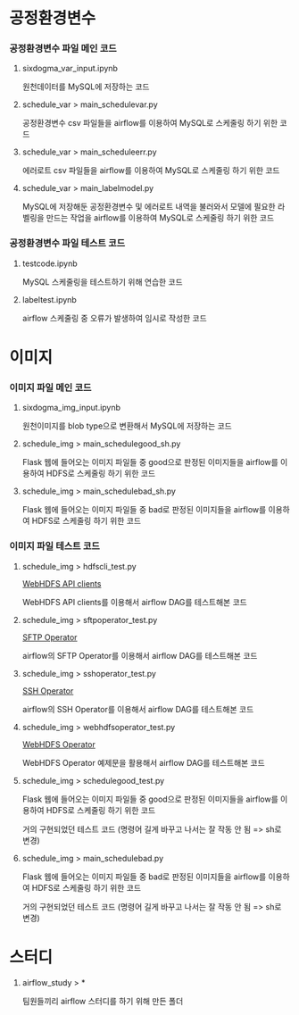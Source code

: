 # 공정환경변수
### 공정환경변수 파일 메인 코드
1. sixdogma_var_input.ipynb

    원천데이터를 MySQL에 저장하는 코드

2. schedule_var > main_schedulevar.py

    공정환경변수 csv 파일들을 airflow를 이용하여 MySQL로 스케줄링 하기 위한 코드

3. schedule_var > main_scheduleerr.py

    에러로트 csv 파일들을 airflow를 이용하여 MySQL로 스케줄링 하기 위한 코드

4. schedule_var > main_labelmodel.py

    MySQL에 저장해둔 공정환경변수 및 에러로트 내역을 불러와서 모델에 필요한 라벨링을 만드는 작업을 airflow를 이용하여 MySQL로 스케줄링 하기 위한 코드

### 공정환경변수 파일 테스트 코드
1. testcode.ipynb

    MySQL 스케줄링을 테스트하기 위해 연습한 코드

2. labeltest.ipynb
    
    airflow 스케줄링 중 오류가 발생하여 임시로 작성한 코드


# 이미지
### 이미지 파일 메인 코드
1. sixdogma_img_input.ipynb

    원천이미지를 blob type으로 변환해서 MySQL에 저장하는 코드

2. schedule_img > main_schedulegood_sh.py

    Flask 웹에 들어오는 이미지 파일들 중 good으로 판정된 이미지들을 airflow를 이용하여 HDFS로 스케줄링 하기 위한 코드

3. schedule_img > main_schedulebad_sh.py

    Flask 웹에 들어오는 이미지 파일들 중 bad로 판정된 이미지들을 airflow를 이용하여 HDFS로 스케줄링 하기 위한 코드
    

### 이미지 파일 테스트 코드
1. schedule_img > hdfscli_test.py

    <a href="https://hdfscli.readthedocs.io/en/latest/api.html">WebHDFS API clients</a>

    WebHDFS API clients를 이용해서 airflow DAG를 테스트해본 코드

2. schedule_img > sftpoperator_test.py

    <a href="https://airflow.apache.org/docs/apache-airflow-providers-sftp/stable/connections/sftp.html">SFTP Operator</a>

    airflow의 SFTP Operator를 이용해서 airflow DAG를 테스트해본 코드

3. schedule_img > sshoperator_test.py

    <a href="https://airflow.apache.org/docs/apache-airflow-providers-ssh/stable/connections/ssh.html">SSH Operator</a>

    airflow의 SSH Operator를 이용해서 airflow DAG를 테스트해본 코드

4. schedule_img > webhdfsoperator_test.py

    <a href="https://github.com/mcarujo/twitter-scraper/blob/main/dags/twitter_furiagg_dag.py">WebHDFS Operator</a>

    WebHDFS Operator 예제문을 활용해서 airflow DAG를 테스트해본 코드

5. schedule_img > schedulegood_test.py

    Flask 웹에 들어오는 이미지 파일들 중 good으로 판정된 이미지들을 airflow를 이용하여 HDFS로 스케줄링 하기 위한 코드

    거의 구현되었던 테스트 코드 (명령어 길게 바꾸고 나서는 잘 작동 안 됨 => sh로 변경)

6. schedule_img > main_schedulebad.py

    Flask 웹에 들어오는 이미지 파일들 중 bad로 판정된 이미지들을 airflow를 이용하여 HDFS로 스케줄링 하기 위한 코드

    거의 구현되었던 테스트 코드 (명령어 길게 바꾸고 나서는 잘 작동 안 됨 => sh로 변경)


# 스터디
1. airflow_study > *

    팀원들끼리 airflow 스터디를 하기 위해 만든 폴더